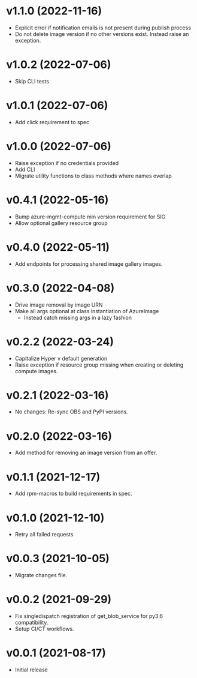 v1.1.0 (2022-11-16)
===================

- Explicit error if notification emails is not present
  during publish process
- Do not delete image version if no other versions exist.
  Instead raise an exception.

v1.0.2 (2022-07-06)
===================

- Skip CLI tests

v1.0.1 (2022-07-06)
===================

- Add click requirement to spec

v1.0.0 (2022-07-06)
===================

- Raise exception if no credentials provided
- Add CLI
- Migrate utility functions to class methods where names overlap

v0.4.1 (2022-05-16)
===================

- Bump azure-mgmt-compute min version requirement for SIG
- Allow optional gallery resource group

v0.4.0 (2022-05-11)
===================

- Add endpoints for processing shared image gallery images.

v0.3.0 (2022-04-08)
===================

- Drive image removal by image URN
- Make all args optional at class instantiation of AzureImage
  + Instead catch missing args in a lazy fashion

v0.2.2 (2022-03-24)
===================

- Capitalize Hyper v default generation
- Raise exception if resource group missing when creating or
  deleting compute images.

v0.2.1 (2022-03-16)
===================

- No changes: Re-sync OBS and PyPI versions.

v0.2.0 (2022-03-16)
===================

- Add method for removing an image version from an offer.

v0.1.1 (2021-12-17)
===================

- Add rpm-macros to build requirements in spec.

v0.1.0 (2021-12-10)
===================

- Retry all failed requests

v0.0.3 (2021-10-05)
===================

- Migrate changes file.

v0.0.2 (2021-09-29)
===================

- Fix singledispatch registration of get_blob_service for py3.6
  compatibility.
- Setup CI/CT workflows.

v0.0.1 (2021-08-17)
===================

- Initial release

